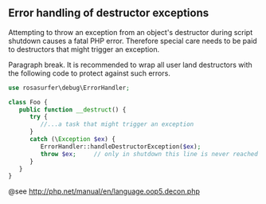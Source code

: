 Error handling of destructor exceptions
---------------------------------------

Attempting to throw an exception from an object's
destructor during script shutdown causes a fatal PHP error. Therefore
special care needs to be paid to destructors that might trigger an
exception.

Paragraph break. It is recommended to wrap all user land destructors with the following code to protect against such errors.

```php
use rosasurfer\debug\ErrorHandler;

class Foo {
   public function __destruct() {
      try {
         //...a task that might trigger an exception
      }
      catch (\Exception $ex) {
         ErrorHandler::handleDestructorException($ex);
         throw $ex;     // only in shutdown this line is never reached
      }
   }
}
```

@see http://php.net/manual/en/language.oop5.decon.php
